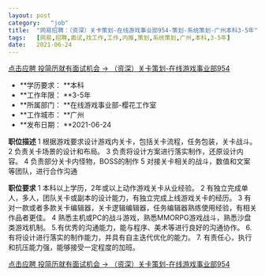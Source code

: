 ```yaml
---
layout:	post
category:	"job"
title:	"网易招聘：（资深）关卡策划-在线游戏事业部954-策划-系统策划-广州本科3-5年"
tags:	[网易,招聘,面试,找工作,工作,内推,策划,系统策划,广州,本科,3-5年]
date:	2021-06-24
---
```


[点击应聘 投简历就有面试机会 -> （资深）关卡策划-在线游戏事业部954](http://mobile.bole.netease.com/bole/boleDetail?id=32805&employeeId=346f03c3cda5f04c&key=all)



- **学历要求： **本科
- **工作年限： **3-5年
- **所属部门： **在线游戏事业部-樱花工作室
- **工作城市： **广州
- **发布日期： **2021-06-24



**职位描述**
1 根据游戏要求设计游戏内关卡，包括关卡流程，任务包装，关卡战斗。
2 负责关卡场景的设计和布局。
3 负责将设计方案进行落实制作，还原设计内容。
4 负责部分关卡内怪物，BOSS的制作
5 对接关卡相关的战斗，数值和文案等团队，进行合作沟通



**职位要求**
1 本科以上学历，2年或以上动作游戏关卡从业经验。
2 有独立完成单人，多人，团队关卡或副本的设计能力，有独立完成上线游戏关卡的经历。
3 有对一款或者多款关卡编辑器，关卡逻辑编辑器，任务编辑器熟练使用经验，有相关作品者更佳。
4 熟悉主机或PC的战斗游戏，熟悉MMORPG游戏战斗，熟悉沙盘类游戏机制。
5.有优秀的沟通能力，能与程序、美术等进行良好的沟通协作。
6. 有将设计进行落实的制作能力，并具有自主迭代优化的能力。
7. 有责任心，执行和抗压能力强，能够接受一定程度的加班。



[点击应聘 投简历就有面试机会 -> （资深）关卡策划-在线游戏事业部954](http://mobile.bole.netease.com/bole/boleDetail?id=32805&employeeId=346f03c3cda5f04c&key=all)